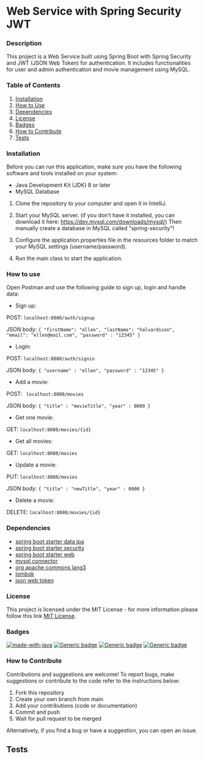# Web Service with Spring Security JWT

### Description

This project is a Web Service built using Spring Boot with Spring Security and JWT (JSON Web Token) for authentication. It includes functionalities for user and admin authentication and movie management using MySQL.

### Table of Contents

1. [Installation](#installation)
2. [How to Use](#how-to-use)
3. [Dependencies](#dependencies)
4. [License](#license)
5. [Badges](#badges)
6. [How to Contribute](#how-to-contribute)
7. [Tests](#tests)


### Installation
Before you can run this application, make sure you have the following software and tools installed on your system:

* Java Development Kit (JDK) 8 or later
* MySQL Database

1. Clone the repository to your computer and open it in IntelliJ.

2. Start your MySQL server. (if you don't have it installed, you can download it here: https://dev.mysql.com/downloads/mysql/)
   Then manually create a database in MySQL called "spring-security"!

3. Configure the application.properties file in the resources folder to match your MySQL settings (username/password).

4. Run the main class to start the application.

### How to use

Open Postman and use the following guide to sign up, login and handle data:

* Sign up:

POST:
``
localhost:8080/auth/signup
``

JSON body:
``{
"firstName": "ellen",
"lastName": "halvardsson",
"email": "ellen@mail.com",
"password" : "12345"
}``

* Login:

POST:
`` localhost:8080/auth/signin ``

JSON body:
``{
"username" : "ellen",
"password" : "12345"
}``

* Add a movie:

POST:
`` localhost:8080/movies``

JSON body:
``{
"title" : "movieTitle",
"year" : 0000
}
``

* Get one movie:

GET:
``localhost:8080/movies/{id}``

* Get all movies:

GET:
``localhost:8080/movies``

* Update a movie:

PUT:
``localhost:8080/movies``

JSON body:
``{
"title" : "newTitle",
"year" : 0000
}
``
* Delete a movie:

DELETE:
``localhost:8080/movies/{id}``

### Dependencies

* [spring boot starter data jpa](https://mvnrepository.com/artifact/org.springframework.boot/spring-boot-starter-data-jpa/3.2.0)
* [spring boot starter security](https://mvnrepository.com/artifact/org.springframework.boot/spring-boot-starter-security/3.2.0)
* [spring boot starter web](https://mvnrepository.com/artifact/org.springframework.boot/spring-boot-starter-web)
* [mysql connector](https://mvnrepository.com/artifact/com.mysql/mysql-connector-j)
* [org apache commons lang3](https://mvnrepository.com/artifact/org.apache.commons/commons-lang3/3.14.0)
* [lombok](https://mvnrepository.com/artifact/org.projectlombok/lombok/1.18.30)
* [json web token](https://mvnrepository.com/artifact/org.openidentityplatform.commons/json-web-token/2.1.1)

### License
This project is licensed under the MIT License - for more information please follow this link [MIT License](https://choosealicense.com/licenses/mit/).

### Badges

[![made-with-java](https://img.shields.io/badge/Made%20with-Java-1f425f.svg)](https://www.java.com)
[![Generic badge](https://img.shields.io/badge/Made%20with-SpringBoot-1f425f.svg)](https://shields.io/)
[![Generic badge](https://img.shields.io/badge/Made%20with-MySQL-1f425f.svg)](https://shields.io/)
[![Generic badge](https://img.shields.io/badge/Made%20with-Maven-1f425f.svg)](https://shields.io/)

### How to Contribute
Contributions and suggestions are welcome! To report bugs, make suggestions or contribute to the code refer to the instructions below:

1. Fork this repository
2. Create your own branch from main
3. Add your contributions (code or documentation)
4. Commit and push
5. Wait for pull request to be merged

Alternatively, if you find a bug or have a suggestion, you can open an issue.

## Tests


